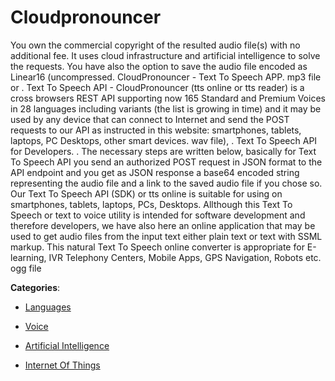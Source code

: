 # Cloudpronouncer


You own the commercial copyright of the resulted audio file(s) with no additional fee. It uses cloud infrastructure and artificial intelligence to solve the requests.  You have also the option to save the audio file encoded as Linear16 (uncompressed.  CloudPronouncer - Text To Speech APP. mp3 file or . Text To Speech API - CloudPronouncer (tts online or tts reader) is a cross browsers REST API supporting now 165 Standard and Premium Voices in 28 languages including variants (the list is growing in time) and it may be used by any device that can connect to Internet and send the POST requests to our API as instructed in this website: smartphones, tablets, laptops, PC Desktops, other smart devices. wav file), .  Text To Speech API for Developers. . The necessary steps are written below, basically for Text To Speech API you send an authorized POST request in JSON format to the API endpoint and you get as JSON response a base64 encoded string representing the audio file and a link to the saved audio file if you chose so.  Our Text To Speech API (SDK) or tts online is suitable for using on smartphones, tablets, laptops, PCs, Desktops. 
Allthough this Text To Speech or text to voice utility is intended for software development and therefore developers, we have also here an online application that may be used to get audio files from the input text either plain text or text with SSML markup. This natural Text To Speech online converter is appropriate for E-learning, IVR Telephony Centers, Mobile Apps, GPS Navigation, Robots etc. ogg file



**Categories**:

- [Languages](https://github.com/apis-list/apis-list#languages)

- [Voice](https://github.com/apis-list/apis-list#voice)

- [Artificial Intelligence](https://github.com/apis-list/apis-list#artificial-intelligence)

- [Internet Of Things](https://github.com/apis-list/apis-list#internet-of-things)



